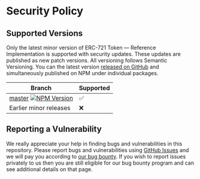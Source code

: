 # Security Policy

## Supported Versions

Only the latest minor version of ERC-721 Token — Reference Implementation is supported with security updates. These updates are published as new patch versions. All versioning follows Semantic Versioning. You can the latest version [released on GitHub](https://github.com/0xcert/framework/releases) and simultaneously published on NPM under individual packages.

| Branch | Supported          |
| ------- | ------------------ |
| [master](https://github.com/0xcert/framework) [![NPM Version](https://badge.fury.io/js/@0xcert%2Fethereum-erc721.svg)](https://www.npmjs.com/package/@0xcert/ethereum-erc721) | :white_check_mark: |
| Earlier minor releases | :x:                |

## Reporting a Vulnerability

We really appreciate your help in finding bugs and vulnerabilities in this repository. Please report bugs and vulnerabilities using [GitHub Issues](https://github.com/0xcert/framework/issues) and we will pay you according to [our bug bounty](https://github.com/0xcert/framework/blob/master/BUG_BOUNTY.md). If you wish to report issues privately to us then you are still eligible for our bug bounty program and can see additional details on that page.
